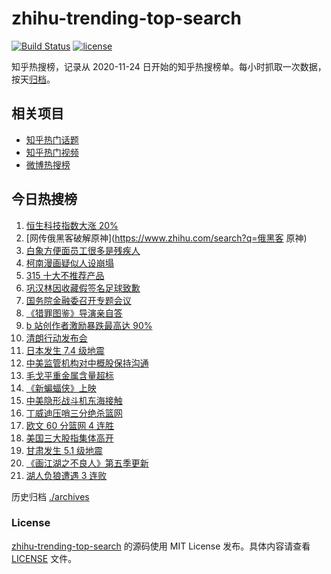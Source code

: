 # zhihu-trending-top-search

[![Build Status](https://github.com/justjavac/zhihu-trending-top-search/workflows/ci/badge.svg?branch=main)](https://github.com/justjavac/zhihu-trending-top-search/actions)
[![license](https://img.shields.io/github/license/justjavac/zhihu-trending-top-search)](https://github.com/justjavac/zhihu-trending-top-search/blob/main/LICENSE)

知乎热搜榜，记录从 2020-11-24 日开始的知乎热搜榜单。每小时抓取一次数据，按天[归档](./archives)。

## 相关项目

- [知乎热门话题](https://github.com/justjavac/zhihu-trending-hot-questions)
- [知乎热门视频](https://github.com/justjavac/zhihu-trending-hot-video)
- [微博热搜榜](https://github.com/justjavac/weibo-trending-hot-search)

## 今日热搜榜

<!-- BEGIN -->
<!-- 最后更新时间 Fri Mar 18 2022 12:09:34 GMT+0800 (China Standard Time) -->

1. [恒生科技指数大涨 20%](https://www.zhihu.com/search?q=恒生科技指数)
1. [网传俄黑客破解原神](https://www.zhihu.com/search?q=俄黑客 原神)
1. [白象方便面员工很多是残疾人](https://www.zhihu.com/search?q=白象)
1. [柯南漫画疑似人设崩塌](https://www.zhihu.com/search?q=柯南)
1. [315 十大不推荐产品](https://www.zhihu.com/search?q=十大不推荐产品)
1. [巩汉林因收藏假签名足球致歉](https://www.zhihu.com/search?q=巩汉林)
1. [国务院金融委召开专题会议](https://www.zhihu.com/search?q=国务院金融委)
1. [《猎罪图鉴》导演亲自答](https://www.zhihu.com/search?q=猎罪图鉴)
1. [b 站创作者激励暴跌最高达 90%](https://www.zhihu.com/search?q=哔哩哔哩)
1. [清朗行动发布会](https://www.zhihu.com/search?q=清朗行动)
1. [日本发生 7.4 级地震](https://www.zhihu.com/search?q=日本地震)
1. [中美监管机构对中概股保持沟通](https://www.zhihu.com/search?q=中美监管机构)
1. [毛戈平重金属含量超标](https://www.zhihu.com/search?q=毛戈平)
1. [《新蝙蝠侠》上映](https://www.zhihu.com/search?q=新蝙蝠侠)
1. [中美隐形战斗机东海接触](https://www.zhihu.com/search?q=中美隐形战斗机)
1. [丁威迪压哨三分绝杀篮网](https://www.zhihu.com/search?q=篮网)
1. [欧文 60 分篮网 4 连胜](https://www.zhihu.com/search?q=篮网)
1. [美国三大股指集体高开](https://www.zhihu.com/search?q=美股大涨)
1. [甘肃发生 5.1 级地震](https://www.zhihu.com/search?q=甘肃地震)
1. [《画江湖之不良人》第五季更新](https://www.zhihu.com/search?q=画江湖之不良人)
1. [湖人负狼遭遇 3 连败](https://www.zhihu.com/search?q=湖人)

<!-- END -->

历史归档 [./archives](./archives)

### License

[zhihu-trending-top-search](https://github.com/justjavac/zhihu-trending-top-search)
的源码使用 MIT License 发布。具体内容请查看 [LICENSE](./LICENSE) 文件。

